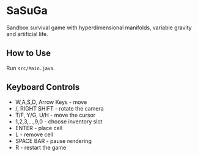 # SaSuGa
Sandbox survival game with hyperdimensional manifolds,
variable gravity and artificial life.

## How to Use
Run `src/Main.java`.

## Keyboard Controls
* W,A,S,D, Arrow Keys - move
* /, RIGHT SHIFT - rotate the camera
* T/F, Y/G, U/H - move the cursor
* 1,2,3,...,9,0 - choose inventory slot
* ENTER - place cell
* L - remove cell
* SPACE BAR - pause rendering
* R - restart the game